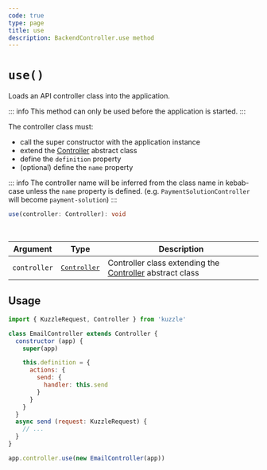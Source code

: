 ```yaml
---
code: true
type: page
title: use
description: BackendController.use method
---
```


# `use()`

<SinceBadge version="change-me" />
<CustomBadge type="error" text="Experimental: non-backward compatible changes or removal may occur in any future release."/>

Loads an API controller class into the application.

::: info
This method can only be used before the application is started.
:::

The controller class must:
 - call the super constructor with the application instance
 - extend the [Controller](/core/2/framework/abstract-classes/controller) abstract class
 - define the `definition` property
 - (optional) define the `name` property

::: info
The controller name will be inferred from the class name in kebab-case unless the `name` property is defined.
(e.g. `PaymentSolutionController` will become `payment-solution`)
:::

```ts
use(controller: Controller): void
```

<br/>

| Argument | Type                  | Description                   |
|----------|-----------------------|-------------------------------|
| `controller` | <pre>[Controller](/core/2/framework/abstract-classes/controller)</pre> | Controller class extending the [Controller](/core/2/framework/abstract-classes/controller) abstract class |

## Usage

```js
import { KuzzleRequest, Controller } from 'kuzzle'

class EmailController extends Controller {
  constructor (app) {
    super(app)

    this.definition = {
      actions: {
        send: {
          handler: this.send
        }
      }
    }
  }
  async send (request: KuzzleRequest) {
    // ...
  }
}

app.controller.use(new EmailController(app))
```
